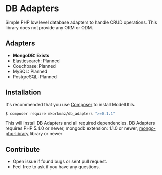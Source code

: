 # DB Adapters

Simple PHP low level database adapters to handle CRUD operations. This library does not provide any ORM or ODM. 

## Adapters

* **MongoDB: Exists**
* Elasticsearch: Planned
* Couchbase: Planned
* MySQL: Planned
* PostgreSQL: Planned




## Installation

It's recommended that you use [Composer](https://getcomposer.org/) to install ModelUtils.

```bash
$ composer require mkorkmaz/db_adapters ">=0.1.1"
```

This will install DB Adapters and all required dependencies. DB Adapters requires PHP 5.4.0 or newer, mongodb extension: 1.1.0 or newer, [mongo-php-library](https://github.com/mongodb/mongo-php-library) library  or newer


## Contribute
* Open issue if found bugs or sent pull request.
* Feel free to ask if you have any questions.
